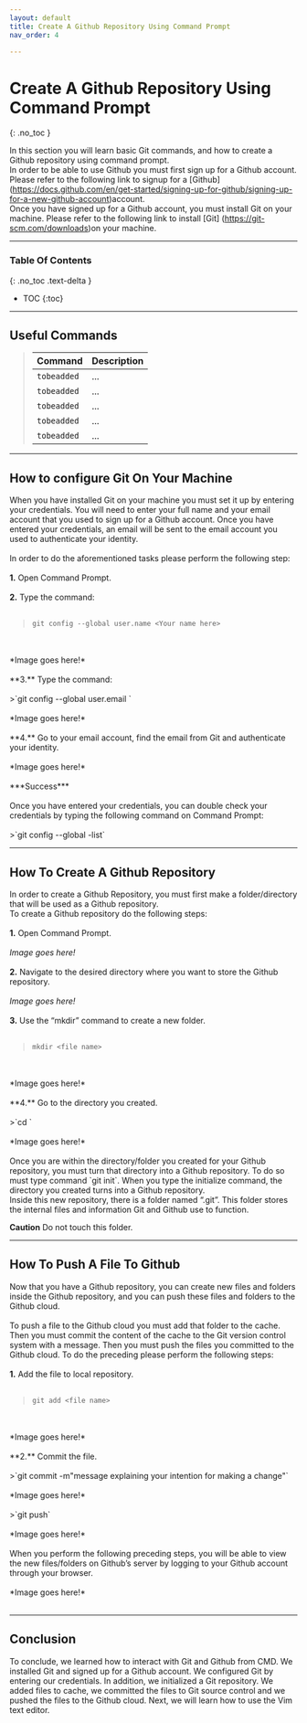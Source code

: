 ```yaml
---
layout: default
title: Create A Github Repository Using Command Prompt
nav_order: 4

---
```


# Create A Github Repository Using Command Prompt
{: .no_toc }

In this section you will learn basic Git commands, and how to create a Github repository using command prompt. 
<br/>
In order to be able to use Github you must first sign up for a Github account. Please refer to the following link to signup for a [Github] (https://docs.github.com/en/get-started/signing-up-for-github/signing-up-for-a-new-github-account)account.
<br/>
Once you have signed up for a Github account, you must install Git on your machine. Please refer to the following link to install [Git] (https://git-scm.com/downloads)on your machine.

---

### Table Of Contents
{: .no_toc .text-delta }
* TOC
{:toc}

---

## Useful Commands

>| Command                           | Description                                                                                             |
>| :--------                         | :------------------------------------------------------------------------------------------------------ |
>| `tobeadded`                       | ...                                                                                                     |
>| `tobeadded`                       | ...                                                                                                     |
>| `tobeadded`                       | ...                                                                                                     |
>| `tobeadded`                       | ...                                                                                                     |
>| `tobeadded`                       | ...                                                                                                     |

---

## How to configure Git On Your Machine

When you have installed Git on your machine you must set it up by entering your credentials. You will need to enter your full name and your email account that you used to sign up for a Github account. Once you have entered your credentials, an email will be sent to the email account you used to authenticate your identity.
<br/>
<br/>
In order to do the aforementioned tasks please perform the following step:
<br/>
<br/>
**1.** Open Command Prompt.
<br/>
<br/>
**2.** Type the command:
<br/>
<br/>
>`git config --global user.name <Your name here>`

<br/>
<br/>
*Image goes here!*
<br/>
<br/>
**3.** Type the command:
<br/>
<br/>
>`git config --global user.email <your_email@example.com>`

<br/>
<br/>
*Image goes here!*
<br/>
<br/>
**4.** Go to your email account, find the email from Git and authenticate your identity.
<br/>
<br/>
*Image goes here!*
<br/>
<br/>
***Success***
<br/>
<br/>
Once you have entered your credentials, you can double check your credentials by typing the following command on Command Prompt:
<br/>
<br/>
>`git config --global -list`


---

## How To Create A Github Repository

In order to create a Github Repository, you must first make a folder/directory that will be used as a Github repository.
<br/>
To create a Github repository do the following steps:
<br/>
<br/>
**1.** Open Command Prompt.
<br/>
<br/>
*Image goes here!*
<br/>
<br/>
**2.** Navigate to the desired directory where you want to store the Github repository.
<br/>
<br/>
*Image goes here!*
<br/>
<br/>
**3.** Use the “mkdir” command to create a new folder.
<br/>
<br/>
>`mkdir <file name>`

<br/>
<br/>
*Image goes here!*
<br/>
<br/>
**4.** Go to the directory you created.
<br/>
<br/>
>`cd <file name>`

<br/>
<br/>
*Image goes here!*
<br/>
<br/>
Once you are within the directory/folder you created for your Github repository, you must turn that directory into a Github repository. To do so must type command `git init`. When you type the initialize command, the directory you created turns into a Github repository.
<br/>
Inside this new repository, there is a folder named “.git”. This folder stores the internal files and information Git and Github use to function.

**Caution** Do not touch this folder.

---

## How To Push A File To Github

Now that you have a Github repository, you can create new files and folders inside the Github repository, and you can push these files and folders to the Github cloud.  
<br/>
To push a file to the Github cloud you must add that folder to the cache. Then you must commit the content of the cache to the Git version control system with a message. Then you must push the files you committed to the Github cloud. To do the preceding please perform the following steps:
<br/>
<br/>
**1.** Add the file to local repository.
<br/>
<br/>
>`git add <file name>`

<br/>
<br/>
*Image goes here!*
<br/>
<br/>
**2.** Commit the file.
<br/>
<br/>
>`git commit -m"message explaining your intention for making a change"`

<br/>
<br/>
*Image goes here!*
<br/>
<br/>
>`git push`

<br/>
<br/>
*Image goes here!*
<br/>
<br/>
When you perform the following preceding steps, you will be able to view the new files/folders on Github’s server by logging to your Github account through your browser.
<br/>
<br/>
*Image goes here!*
<br/>
<br/>

---

## Conclusion

To conclude, we learned how to interact with Git and Github from CMD. We installed Git and signed up for a Github account. We configured Git by entering our credentials. In addition, we initialized a Git repository. We added files to cache, we committed the files to Git source control and we pushed the files to the Github cloud. Next, we will learn how to use the Vim text editor.
<br/>
<br/>
